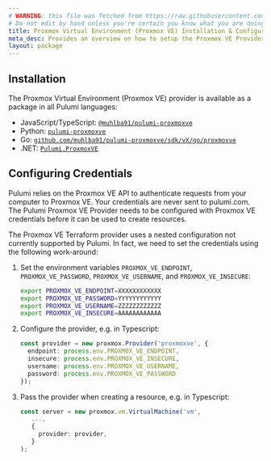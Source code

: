```yaml
---
# WARNING: this file was fetched from https://raw.githubusercontent.com/muhlba91/pulumi-proxmoxve/v6.17.1/docs/installation-configuration.md
# Do not edit by hand unless you're certain you know what you are doing!
title: Proxmox Virtual Environment (Proxmox VE) Installation & Configuration
meta_desc: Provides an overview on how to setup the Proxmox VE Provider for Pulumi.
layout: package
---
```


## Installation

The Proxmox Virtual Environment (Proxmox VE) provider is available as a package in all Pulumi languages:

* JavaScript/TypeScript: [`@muhlba91/pulumi-proxmoxve`](https://www.npmjs.com/package/@muhlba91/pulumi-proxmoxve)
* Python: [`pulumi-proxmoxve`](https://pypi.org/project/pulumi-proxmoxve/)
* Go: [`github.com/muhlba91/pulumi-proxmoxve/sdk/vX/go/proxmoxve`](https://github.com/muhlba91/pulumi-proxmoxve)
* .NET: [`Pulumi.ProxmoxVE`](https://www.nuget.org/packages/Pulumi.ProxmoxVE)

## Configuring Credentials

Pulumi relies on the Proxmox VE API to authenticate requests from your computer to Proxmox VE. Your credentials are never sent to pulumi.com.
The Pulumi Proxmox VE Provider needs to be configured with Proxmox VE credentials before it can be used to create resources.

The Proxmox VE Terraform provider uses a nested configuration not currently supported by Pulumi.
In fact, we need to set the credentials using the following work-around:

1. Set the environment variables `PROXMOX_VE_ENDPOINT`, `PROXMOX_VE_PASSWORD`, `PROXMOX_VE_USERNAME`, and `PROXMOX_VE_INSECURE`:

    ```bash
    export PROXMOX_VE_ENDPOINT=XXXXXXXXXXXX
    export PROXMOX_VE_PASSWORD=YYYYYYYYYYYY
    export PROXMOX_VE_USERNAME=ZZZZZZZZZZZZ
    export PROXMOX_VE_INSECURE=AAAAAAAAAAAA
    ```

2. Configure the provider, e.g. in Typescript:

   ```typescript
   const provider = new proxmox.Provider('proxmoxve', {
     endpoint: process.env.PROXMOX_VE_ENDPOINT,
     insecure: process.env.PROXMOX_VE_INSECURE,
     username: process.env.PROXMOX_VE_USERNAME,
     password: process.env.PROXMOX_VE_PASSWORD
   });
   ```

3. Pass the provider when creating a resource, e.g. in Typescript:

   ```typescript
   const server = new proxmox.vm.VirtualMachine('vm',
      ...,
      {
        provider: provider,
      }
   );
   ```
